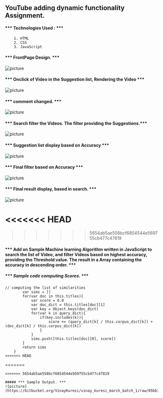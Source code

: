 ## YouTube adding dynamic functionality Assignment.


#### *** Technologies Used : *** 

```
    1. HTML
    2. CSS
    3. JavaScript
```


#### *** FrontPage Design. ***
![picture](https://bitbucket.org/VinayKuresi/vinay_kuresi_march_batch_1/raw/cb70e84758a42866d70d0fb65f4234e8210f6826/Assignments/Assignment_3/images/front.PNG)


#### *** Onclick of Video in the Suggestion list, Rendering the Video *** 
![picture](https://bitbucket.org/VinayKuresi/vinay_kuresi_march_batch_1/raw/05bb3b077e8a7ebd3d0ff907db1d1ac1486469fe/Assignments/Assignment_3/images/front_change.PNG)


#### *** comment changed. *** 
![picture](https://bitbucket.org/VinayKuresi/vinay_kuresi_march_batch_1/raw/05bb3b077e8a7ebd3d0ff907db1d1ac1486469fe/Assignments/Assignment_3/images/coments.PNG)


#### *** Search filter the Videos. The filter providing the Suggestions.*** 
![picture](https://bitbucket.org/VinayKuresi/vinay_kuresi_march_batch_1/raw/05bb3b077e8a7ebd3d0ff907db1d1ac1486469fe/Assignments/Assignment_3/images/single_letter.PNG)


#### *** Suggestion list display based on Accuracy *** 
![picture](https://bitbucket.org/VinayKuresi/vinay_kuresi_march_batch_1/raw/05bb3b077e8a7ebd3d0ff907db1d1ac1486469fe/Assignments/Assignment_3/images/double_letter.PNG)


#### *** Final filter based on Accuracy *** 
![picture](https://bitbucket.org/VinayKuresi/vinay_kuresi_march_batch_1/raw/05bb3b077e8a7ebd3d0ff907db1d1ac1486469fe/Assignments/Assignment_3/images/three_letter.PNG)


#### *** Final result display, based in search. *** 
![picture](https://bitbucket.org/VinayKuresi/vinay_kuresi_march_batch_1/raw/05bb3b077e8a7ebd3d0ff907db1d1ac1486469fe/Assignments/Assignment_3/images/final_result.PNG)

<<<<<<< HEAD
=======

>>>>>>> 5654ab5ae558bcf6854544e569755cb477c47819

#### *** Add on Sample Machine learning Algorithm written in JavaScript to search the list of Video, and filter Videos based on highest accuracy, providing the Threshold value. The result in a Array containing the accuracy in descending order. *** 


##### *** Sample code computing Scores. ***
```
// computing the list of similarities
        var sims = []
        for(var doc in this.titles){
            var score = 0.0
            var doc_dict = this.titles[doc][1]
            var key = Object.keys(doc_dict)
            for(var k in query_dict){
                if(key.includes(k)){
                    score += (query_dict[k] / this.corpus_dict[k]) + (doc_dict[k] / this.corpus_dict[k])
                }
            }
            sims.push([this.titles[doc][0], score])
        }
        return sims
    }
<<<<<<< HEAD
```  
=======
```
>>>>>>> 5654ab5ae558bcf6854544e569755cb477c47819

##### *** Sample Output. ***
![picture](https://bitbucket.org/VinayKuresi/vinay_kuresi_march_batch_1/raw/05bb3b077e8a7ebd3d0ff907db1d1ac1486469fe/Assignments/Assignment_3/images/search_filter.PNG)